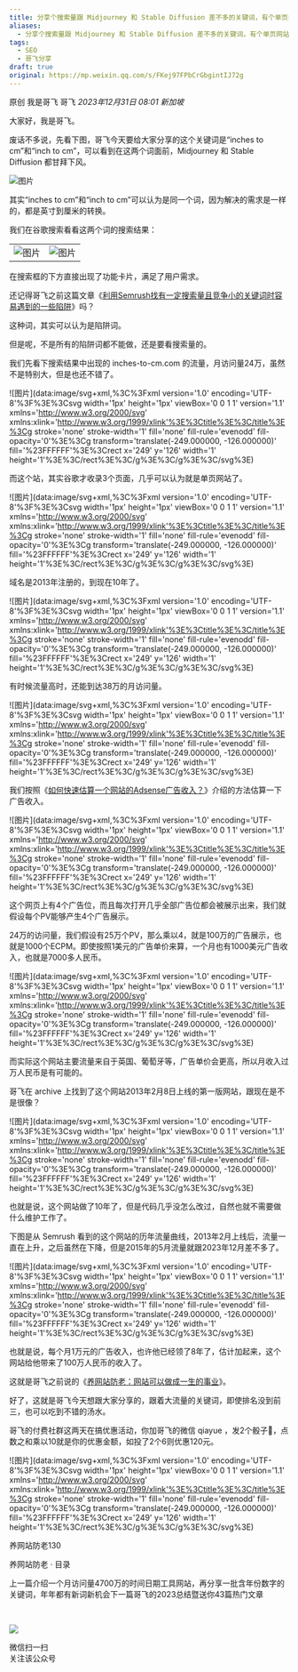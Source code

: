 ```yaml
---
title: 分享个搜索量跟 Midjourney 和 Stable Diffusion 差不多的关键词，有个单页网站用这个关键词赚了100万
aliases:
  - 分享个搜索量跟 Midjourney 和 Stable Diffusion 差不多的关键词，有个单页网站用这个关键词赚了100万
tags:
  - SEO
  - 哥飞分享
draft: true
original: https://mp.weixin.qq.com/s/FKej97FPbCrGbgintIJ72g
---
```


原创 我是哥飞 哥飞 _2023年12月31日 08:01_ _新加坡_

大家好，我是哥飞。  

废话不多说，先看下图，哥飞今天要给大家分享的这个关键词是“inches to cm”和“inch to cm”，可以看到在这两个词面前，Midjourney 和 Stable Diffusion 都甘拜下风。

![图片](https://mmbiz.qpic.cn/sz_mmbiz_png/LBrX00GQeicvG3ibWRbNqFYiakhUoHqgzckt3eicZHl4SYicgP2fKx76fzxoB7ibmWVpjroKiaHFcXqkguj6IucEXfR3w/640?wx_fmt=png&from=appmsg&tp=webp&wxfrom=5&wx_lazy=1&wx_co=1)

其实“inches to cm”和“inch to cm”可以认为是同一个词，因为解决的需求是一样的，都是英寸到厘米的转换。  

我们在谷歌搜索看看这两个词的搜索结果：  

|   |   |
|---|---|
|![图片](https://mmbiz.qpic.cn/sz_mmbiz_png/LBrX00GQeicvG3ibWRbNqFYiakhUoHqgzckHicSnLz0BF0cpOjKsaoHVRPibymcPTP2BY3j3EIfvgibvuQEeCYQ0JrAw/640?wx_fmt=png&from=appmsg&tp=webp&wxfrom=5&wx_lazy=1&wx_co=1)|![图片](https://mmbiz.qpic.cn/sz_mmbiz_png/LBrX00GQeicvG3ibWRbNqFYiakhUoHqgzckQJHia2HvAYzveFwBnpOwVU6gw2ny0QbEZoUkr7jCSb1Z5UkLoyPs8FQ/640?wx_fmt=png&from=appmsg&tp=webp&wxfrom=5&wx_lazy=1&wx_co=1)|

在搜索框的下方直接出现了功能卡片，满足了用户需求。  

还记得哥飞之前这篇文章《[利用Semrush找有一定搜索量且竞争小的关键词时容易遇到的一些陷阱](http://mp.weixin.qq.com/s?__biz=MjM5OTIzMzYyMA==&mid=2650079995&idx=1&sn=33a28926e9987ecc05e6d1f01168b14d&chksm=bf3f33c08848bad6578c203ba465db564e88427113ee09d7c3be9cce6f829049a78e1bbd1941&scene=21#wechat_redirect)》吗？  

这种词，其实可以认为是陷阱词。

但是呢，不是所有的陷阱词都不能做，还是要看搜索量的。

我们先看下搜索结果中出现的 inches-to-cm.com 的流量，月访问量24万，虽然不是特别大，但是也还不错了。

![图片](data:image/svg+xml,%3C%3Fxml version='1.0' encoding='UTF-8'%3F%3E%3Csvg width='1px' height='1px' viewBox='0 0 1 1' version='1.1' xmlns='http://www.w3.org/2000/svg' xmlns:xlink='http://www.w3.org/1999/xlink'%3E%3Ctitle%3E%3C/title%3E%3Cg stroke='none' stroke-width='1' fill='none' fill-rule='evenodd' fill-opacity='0'%3E%3Cg transform='translate(-249.000000, -126.000000)' fill='%23FFFFFF'%3E%3Crect x='249' y='126' width='1' height='1'%3E%3C/rect%3E%3C/g%3E%3C/g%3E%3C/svg%3E)

而这个站，其实谷歌才收录3个页面，几乎可以认为就是单页网站了。  

![图片](data:image/svg+xml,%3C%3Fxml version='1.0' encoding='UTF-8'%3F%3E%3Csvg width='1px' height='1px' viewBox='0 0 1 1' version='1.1' xmlns='http://www.w3.org/2000/svg' xmlns:xlink='http://www.w3.org/1999/xlink'%3E%3Ctitle%3E%3C/title%3E%3Cg stroke='none' stroke-width='1' fill='none' fill-rule='evenodd' fill-opacity='0'%3E%3Cg transform='translate(-249.000000, -126.000000)' fill='%23FFFFFF'%3E%3Crect x='249' y='126' width='1' height='1'%3E%3C/rect%3E%3C/g%3E%3C/g%3E%3C/svg%3E)

域名是2013年注册的，到现在10年了。

![图片](data:image/svg+xml,%3C%3Fxml version='1.0' encoding='UTF-8'%3F%3E%3Csvg width='1px' height='1px' viewBox='0 0 1 1' version='1.1' xmlns='http://www.w3.org/2000/svg' xmlns:xlink='http://www.w3.org/1999/xlink'%3E%3Ctitle%3E%3C/title%3E%3Cg stroke='none' stroke-width='1' fill='none' fill-rule='evenodd' fill-opacity='0'%3E%3Cg transform='translate(-249.000000, -126.000000)' fill='%23FFFFFF'%3E%3Crect x='249' y='126' width='1' height='1'%3E%3C/rect%3E%3C/g%3E%3C/g%3E%3C/svg%3E)

有时候流量高时，还能到达38万的月访问量。

![图片](data:image/svg+xml,%3C%3Fxml version='1.0' encoding='UTF-8'%3F%3E%3Csvg width='1px' height='1px' viewBox='0 0 1 1' version='1.1' xmlns='http://www.w3.org/2000/svg' xmlns:xlink='http://www.w3.org/1999/xlink'%3E%3Ctitle%3E%3C/title%3E%3Cg stroke='none' stroke-width='1' fill='none' fill-rule='evenodd' fill-opacity='0'%3E%3Cg transform='translate(-249.000000, -126.000000)' fill='%23FFFFFF'%3E%3Crect x='249' y='126' width='1' height='1'%3E%3C/rect%3E%3C/g%3E%3C/g%3E%3C/svg%3E)

我们按照《[如何快速估算一个网站的Adsense广告收入？](http://mp.weixin.qq.com/s?__biz=MjM5OTIzMzYyMA==&mid=2650079918&idx=1&sn=02ea84be5ed709533289850e3d719ad2&chksm=bf3f33958848ba833f68d1815d2e9d2ef729409f855a3b335b50cf0d47d413e98d771a6b1a2f&scene=21#wechat_redirect)》介绍的方法估算一下广告收入。  

![图片](data:image/svg+xml,%3C%3Fxml version='1.0' encoding='UTF-8'%3F%3E%3Csvg width='1px' height='1px' viewBox='0 0 1 1' version='1.1' xmlns='http://www.w3.org/2000/svg' xmlns:xlink='http://www.w3.org/1999/xlink'%3E%3Ctitle%3E%3C/title%3E%3Cg stroke='none' stroke-width='1' fill='none' fill-rule='evenodd' fill-opacity='0'%3E%3Cg transform='translate(-249.000000, -126.000000)' fill='%23FFFFFF'%3E%3Crect x='249' y='126' width='1' height='1'%3E%3C/rect%3E%3C/g%3E%3C/g%3E%3C/svg%3E)

这个网页上有4个广告位，而且每次打开几乎全部广告位都会被展示出来，我们就假设每个PV能够产生4个广告展示。  

24万的访问量，我们假设有25万个PV，那么乘以4，就是100万的广告展示，也就是1000个ECPM。即使按照1美元的广告单价来算，一个月也有1000美元广告收入，也就是7000多人民币。  

![图片](data:image/svg+xml,%3C%3Fxml version='1.0' encoding='UTF-8'%3F%3E%3Csvg width='1px' height='1px' viewBox='0 0 1 1' version='1.1' xmlns='http://www.w3.org/2000/svg' xmlns:xlink='http://www.w3.org/1999/xlink'%3E%3Ctitle%3E%3C/title%3E%3Cg stroke='none' stroke-width='1' fill='none' fill-rule='evenodd' fill-opacity='0'%3E%3Cg transform='translate(-249.000000, -126.000000)' fill='%23FFFFFF'%3E%3Crect x='249' y='126' width='1' height='1'%3E%3C/rect%3E%3C/g%3E%3C/g%3E%3C/svg%3E)

而实际这个网站主要流量来自于英国、葡萄牙等，广告单价会更高，所以月收入过万人民币是有可能的。

哥飞在 archive 上找到了这个网站2013年2月8日上线的第一版网站，跟现在是不是很像？  

![图片](data:image/svg+xml,%3C%3Fxml version='1.0' encoding='UTF-8'%3F%3E%3Csvg width='1px' height='1px' viewBox='0 0 1 1' version='1.1' xmlns='http://www.w3.org/2000/svg' xmlns:xlink='http://www.w3.org/1999/xlink'%3E%3Ctitle%3E%3C/title%3E%3Cg stroke='none' stroke-width='1' fill='none' fill-rule='evenodd' fill-opacity='0'%3E%3Cg transform='translate(-249.000000, -126.000000)' fill='%23FFFFFF'%3E%3Crect x='249' y='126' width='1' height='1'%3E%3C/rect%3E%3C/g%3E%3C/g%3E%3C/svg%3E)

也就是说，这个网站做了10年了，但是代码几乎没怎么改过，自然也就不需要做什么维护工作了。

下图是从 Semrush 看到的这个网站的历年流量曲线，2013年2月上线后，流量一直在上升，之后虽然在下降，但是2015年的5月流量就跟2023年12月差不多了。  

![图片](data:image/svg+xml,%3C%3Fxml version='1.0' encoding='UTF-8'%3F%3E%3Csvg width='1px' height='1px' viewBox='0 0 1 1' version='1.1' xmlns='http://www.w3.org/2000/svg' xmlns:xlink='http://www.w3.org/1999/xlink'%3E%3Ctitle%3E%3C/title%3E%3Cg stroke='none' stroke-width='1' fill='none' fill-rule='evenodd' fill-opacity='0'%3E%3Cg transform='translate(-249.000000, -126.000000)' fill='%23FFFFFF'%3E%3Crect x='249' y='126' width='1' height='1'%3E%3C/rect%3E%3C/g%3E%3C/g%3E%3C/svg%3E)

也就是说，每个月1万元的广告收入，也许他已经领了8年了，估计加起来，这个网站给他带来了100万人民币的收入了。

这就是哥飞之前说的《[养网站防老：网站可以做成一生的事业](http://mp.weixin.qq.com/s?__biz=MjM5OTIzMzYyMA==&mid=2650080601&idx=1&sn=676b0fff888c93fd63b283e87a3c75d2&chksm=bf3f34628848bd74e4a6ebac72806e89be8bbc9440196edf14cf4f08837f3a81970070a21da2&scene=21#wechat_redirect)》。

好了，这就是哥飞今天想跟大家分享的，跟着大流量的关键词，即使排名没到前三，也可以吃到不错的汤水。  

哥飞的付费社群这两天在搞优惠活动，你加哥飞的微信 qiayue ，发2个骰子🎲，点数之和乘以10就是你的优惠金额，如投了2个6则优惠120元。  

![图片](data:image/svg+xml,%3C%3Fxml version='1.0' encoding='UTF-8'%3F%3E%3Csvg width='1px' height='1px' viewBox='0 0 1 1' version='1.1' xmlns='http://www.w3.org/2000/svg' xmlns:xlink='http://www.w3.org/1999/xlink'%3E%3Ctitle%3E%3C/title%3E%3Cg stroke='none' stroke-width='1' fill='none' fill-rule='evenodd' fill-opacity='0'%3E%3Cg transform='translate(-249.000000, -126.000000)' fill='%23FFFFFF'%3E%3Crect x='249' y='126' width='1' height='1'%3E%3C/rect%3E%3C/g%3E%3C/g%3E%3C/svg%3E)

养网站防老130

养网站防老 · 目录

上一篇介绍一个月访问量4700万的时间日期工具网站，再分享一批含年份数字的关键词，年年都有新词新机会下一篇哥飞的2023总结暨送你43篇热门文章

​

![](https://mp.weixin.qq.com/mp/qrcode?scene=10000004&size=102&__biz=MjM5OTIzMzYyMA==&mid=2650081681&idx=1&sn=b09e339c1d2844149632df6147db5fb5&send_time=)

微信扫一扫  
关注该公众号